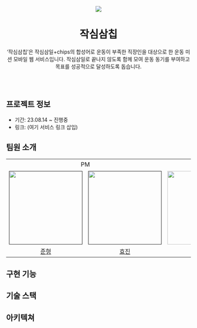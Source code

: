 <div align="center">
  <img src="https://github.com/ConnectingChips/ConnectingChips-Front/assets/77181642/b798c526-2f33-476d-b4de-8a841411d349" />
  <h1>작심삼칩</h1>
  <p>‘작심삼칩’은 작심삼일+chips의 합성어로 운동이 부족한 직장인을 대상으로 한 운동 미션 모바일 웹 서비스입니다. 작심삼일로 끝나지 않도록 함께 모여 운동 동기를 부여하고 목표를 성공적으로 달성하도록 돕습니다.</p>
</div>

<br />
<br />

## 프로젝트 정보
* 기간: 23.08.14 ~ 진행중
* 링크: (여기 서비스 링크 삽입)


## 팀원 소개
<table>
<!-- 팀 -->
  <tr>
    <td align="center" colspan="2">PM</td>
    <td align="center" colspan="1">디자이너</td>
    <td align="center" colspan="3">프론트엔드</td>
    <td align="center" colspan="3">백엔드</td>
  </tr>
  <tr>
<!-- PM (준형) -->
    <td>
      <a href="">
        <img src="https://github.com/ConnectingChips/ConnectingChips-Front/assets/77181642/902af3b9-8081-4905-9327-749439477c53" width="200px"/>
      </a>
    </td>
<!-- PM (효진) -->
    <td>
      <a href="">
        <img src="https://github.com/ConnectingChips/ConnectingChips-Front/assets/77181642/b5dff2ca-ba68-4afe-b705-08b92d386bec" width="200px"/>
      </a>
    </td>
<!-- 디자이너 (세림) -->
    <td>
      <a href="https://sohnseirim.wixsite.com/portfolio">
        <img src="https://github.com/ConnectingChips/ConnectingChips-Front/assets/77181642/b5dff2ca-ba68-4afe-b705-08b92d386bec" width="200px"/>
      </a>
    </td>
<!-- FE (형욱) -->
    <td>
      <a href="https://github.com/Kadesti">
        <img src="https://avatars.githubusercontent.com/u/50021232?v=4" width="200px"/>
      </a>
    </td>
<!-- FE (용주) -->
    <td>
      <a href="https://github.com/pizzaYami">
        <img src="https://avatars.githubusercontent.com/u/50021232?v=4" width="200px"/>
      </a>
    </td>
<!-- FE (강희) -->
    <td>
      <a href="https://github.com/khkh0109">
        <img src="https://github.com/ConnectingChips/ConnectingChips-Front/assets/77181642/03ff0ce1-2358-49cf-b1fc-30d56f33ffbf" width="200px"/>
      </a>
    </td>
<!-- BE (규리) -->
    <td>
      <a href="https://github.com/bnfkim">
        <img src="https://github.com/ConnectingChips/ConnectingChips-Front/assets/77181642/278befb1-6982-4e6b-847a-2f2801725833" width="200px"/>
      </a>
    </td>
<!-- BE (병선) -->
    <td>
      <a href="https://github.com/SBSun">
        <img src="https://github.com/ConnectingChips/ConnectingChips-Front/assets/77181642/26819255-950c-4c68-b62f-46a40b42f59d" width="200px"/>
      </a>
    </td>
<!-- BE (성수) -->
    <td>
      <a href="https://github.com/HeWillGoTillTheEnd">
        <img src="https://github.com/ConnectingChips/ConnectingChips-Front/assets/77181642/b5dff2ca-ba68-4afe-b705-08b92d386bec" width="200px"/>
      </a>
    </td>
  </tr>

<!-- 팀원 이름 -->
  <tr>
<!-- PM (준형) -->
    <td align="center">
        <a href="">준형</a>
    </td>
<!-- PM (효진) -->
    <td align="center">
        <a href="">효진</a>
    </td>
<!-- 디자이너 (세림)-->
    <td align="center">
        <a href="https://sohnseirim.wixsite.com/portfolio">세림</a>
    </td>
<!-- FE (형욱) -->
    <td align="center">
        <a href="https://github.com/kdomo">형욱</a>
    </td>
<!-- FE (용주) -->
    <td align="center">
        <a href="https://github.com/pizzaYami">용주</a>
    </td>
<!-- FE (강희) -->
    <td align="center">
        <a href="https://github.com/khkh0109">강희</a>
    </td>
<!-- BE (규리) -->
    <td align="center">
        <a href="https://github.com/bnfkim">규리</a>
    </td>
<!-- BE (병선) -->
    <td align="center">
        <a href="https://github.com/SBSun">병선</a>
    </td>
<!-- BE (성수) -->
    <td align="center">
        <a href="https://github.com/HeWillGoTillTheEnd">성수</a>
    </td>
  </tr>
</table>

## 구현 기능

## 기술 스택 

## 아키텍쳐
